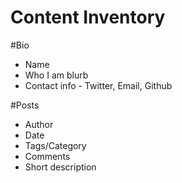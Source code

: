 Content Inventory
=================

#Bio

* Name
* Who I am blurb
* Contact info - Twitter, Email, Github

#Posts

* Author
* Date
* Tags/Category
* Comments
* Short description
